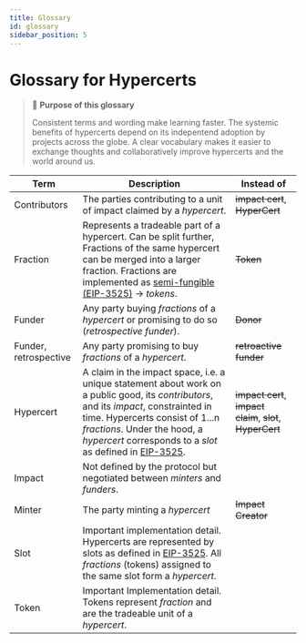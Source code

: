 ```yaml
---
title: Glossary
id: glossary
sidebar_position: 5
---
```


# Glossary for Hypercerts

> 📖 **Purpose of this glossary**
> 
> Consistent terms and wording make learning faster. The systemic benefits of hypercerts depend on its indepentend adoption by projects across the globe. A clear vocabulary makes it easier to exchange thoughts and collaboratively improve hypercerts and the world around us.

| Term | Description | Instead of |
| -------- | -------- | -------- |
| Contributors     | The parties contributing to a unit of impact claimed by a *hypercert*.      | ~~impact cert~~, ~~HyperCert~~    |
| Fraction     | Represents a tradeable part of a hypercert. Can be split further, Fractions of the same hypercert can be merged into a larger fraction. Fractions are implemented as [semi-fungible (EIP-3525)](https://eips.ethereum.org/EIPS/eip-3525) → *tokens*. | ~~Token~~ |
| Funder     | Any party buying *fractions* of a *hypercert* or promising to do so (*retrospective funder*).      | ~~Donor~~ |
| Funder, retrospective     | Any party promising to buy *fractions* of a *hypercert*.      | ~~retroactive funder~~ |
| Hypercert     | A claim in the impact space, i.e. a unique statement about work on a public good, its *contributors*, and its *impact*, constrainted in time. Hypercerts consist of 1...n *fractions*. Under the hood, a *hypercert* corresponds to a *slot* as defined in [EIP-3525](https://eips.ethereum.org/EIPS/eip-3525).      | ~~impact cert~~, ~~impact claim~~, ~~slot~~, ~~HyperCert~~    |
| Impact     | Not defined by the protocol but negotiated between *minters* and *funders*.      | |
| Minter     | The party minting a *hypercert*      | ~~Impact Creator~~ |
| Slot     | Important implementation detail. Hypercerts are represented by slots as defined in [EIP-3525](https://eips.ethereum.org/EIPS/eip-3525). All *fractions* (tokens) assigned to the same slot form a *hypercert*.       |  |
| Token     | Important Implementation detail. Tokens represent *fraction* and are the tradeable unit of a *hypercert*. |  |
